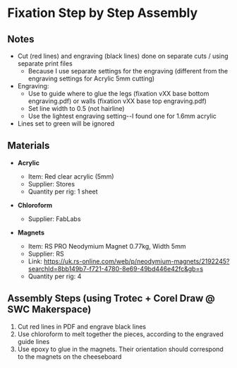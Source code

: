 # Fixation Step by Step Assembly 

## Notes 
- Cut (red lines) and engraving (black lines) done on separate cuts / using separate print files
  - Because I use separate settings for the engraving (different from the engraving settings for Acrylic 5mm cutting)
- Engraving:
  - Use to guide where to glue the legs (fixation vXX base bottom engraving.pdf) or walls (fixation vXX base top engraving.pdf)
  - Set line width to 0.5 (not hairline)
  - Use the lightest engraving setting--I found one for 1.6mm acrylic
- Lines set to green will be ignored

## Materials 
- **Acrylic**
    - Item: Red clear acrylic (5mm)
    - Supplier: Stores
    - Quantity per rig: 1 sheet
 
- **Chloroform**
    - Supplier: FabLabs
 
- **Magnets**
    - Item: RS PRO Neodymium Magnet 0.77kg, Width 5mm
    - Supplier: RS
    - Link: https://uk.rs-online.com/web/p/neodymium-magnets/2192245?searchId=8bb149b7-f721-4780-8e69-49bd446e42fc&gb=s
    - Quantity per rig: 4

## Assembly Steps (using Trotec + Corel Draw @ SWC Makerspace)
1. Cut red lines in PDF and engrave black lines
2. Use chloroform to melt together the pieces, according to the engraved guide lines
3. Use epoxy to glue in the magnets. Their orientation should correspond to the magnets on the cheeseboard


 
